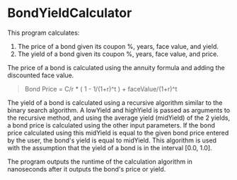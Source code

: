 # BondYieldCalculator

This program calculates:
1) The price of a bond given its coupon %, years, face value, and yield.
2) The yield of a bond given its coupon %, years, face value, and price.

The price of a bond is calculated using the annuity formula and adding the
discounted face value.

>Bond Price = C/r * ( 1 - 1/(1+r)^t ) + faceValue/(1+r)^t

The yield of a bond is calculated using a recursive algorithm similar to
the binary search algorithm. A lowYield and highYield is passed as arguments
to the recursive method, and using the average yield (midYield) of the
2 yields, a bond price is calculated using the other input parameters. If
the bond price calculated using this midYield is equal to the given bond
price entered by the user, the bond's yield is equal to midYield. This algorithm
is used with the assumption that the yield of a bond is in the interval [0.0, 1.0].

The program outputs the runtime of the calculation algorithm in nanoseconds
after it outputs the bond's price or yield.
